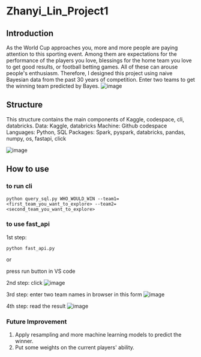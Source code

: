 # Zhanyi_Lin_Project1

## Introduction
As the World Cup approaches you, more and more people are paying attention to this sporting event. Among them are expectations for the performance of the players you love, blessings for the home team you love to get good results, or football betting games. All of these can arouse people's enthusiasm. Therefore, I designed this project using naive Bayesian data from the past 30 years of competition. Enter two teams to get the winning team predicted by Bayes.
![image](https://user-images.githubusercontent.com/55003943/190939285-0976a535-bc2f-4d7f-a60b-697f2511cc48.png)


## Structure
This structure contains the main components of Kaggle, codespace, cli, databricks. 
Data: Kaggle, databricks
Machine: Github codespace
Languages: Python, SQL
Packages: Spark, pyspark, databricks, pandas, numpy, os, fastapi, click

![image](https://user-images.githubusercontent.com/55003943/190938853-7ca23207-ee03-4e37-9037-a595e345a596.png)


## How to use

### to run cli


```
python query_sql.py WHO_WOULD_WIN --team1=<first_team_you_want_to_explore> --team2=<second_team_you_want_to_explore>
```

### to use fast_api
1st step: 

```
python fast_api.py 
```

or 

press run button in VS code

2nd step:
click
![image](https://user-images.githubusercontent.com/55003943/190937728-8844aebc-f27f-4038-9b8c-8a8b87f76ece.png)

3rd step:
enter two team names in browser in this form
![image](https://user-images.githubusercontent.com/55003943/190937847-e7d016a9-bb76-4020-878e-1d4206d7d7c9.png)

4th step:
read the result
![image](https://user-images.githubusercontent.com/55003943/190937914-e6211a09-74ce-4daa-b189-b52d904fe13d.png)


### Future Improvement
1. Apply resampling and more machine learning models to predict the winner.
2. Put some weights on the current players' ability.



